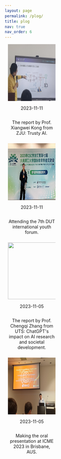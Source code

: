 ```yaml
---
layout: page
permalink: /plog/
title: plog
nav: true
nav_order: 6
---
```


<head>
  <style>
    .image-container {
      display: flex;
      flex-direction: column; /* 将子元素垂直排列 */
      align-items: center; /* 在交叉轴上居中对齐 */
      box-sizing: border-box; /* 让边框和内边距计入宽度和高度 */
      width: 30%; /* 设置每列宽度 */
      margin: 10px; /* 设置列之间的间距 */
      text-align: center; /* 水平居中对齐 */
  }

    .image-container img {
    border: 5px solid #e6e3e3; /* 将边框设置为5像素宽的灰色实线 */
  }
  
    .date {
    font-size: 18px; /* 设置日期的字号为12像素 */
    color: #fab964;
  }
  
    .image-caption {
    font-size: 12px; /* 设置字号为14像素 */
  }
  
  </style>
</head>
<body>


<div class="image-container">
  <img src="../assets/img/plog_img/Kong_Xiangwei_discussion_dlut_20231111.jpg" alt="" width="300" height="180">
  <p class="date">2023-11-11</p>
  <p class="image-caption">The report by Prof. Xiangwei Kong from ZJU: Trusty AI.</p>
</div>

<div class="image-container">
  <img src="../assets/img/plog_img/Me_CCS_dlut_20231111.jpg" alt="" width="300" height="180">
  <p class="date">2023-11-11</p>
  <p class="image-caption">Attending the 7th DUT international youth forum.</p>
</div>

<div class="image-container">
  <img src="../assets/img/plog_img/Zhang_Chengqi_report_dlut_20231105.png" alt="" width="300" height="180">
  <p class="date">2023-11-05</p>
  <p class="image-caption">The report by Prof. Chengqi Zhang from UTS: ChatGPT's impact on AI research and societal development.</p>
</div>

<div class="image-container">
  <img src="../assets/img/plog_img/Me_ICME2023_AUS_20230712.jpg" alt="" width="300" height="180">
  <p class="date">2023-11-05</p>
  <p class="image-caption">Making the oral presentation at ICME 2023 in Brisbane, AUS.</p>
</div>

</body>
